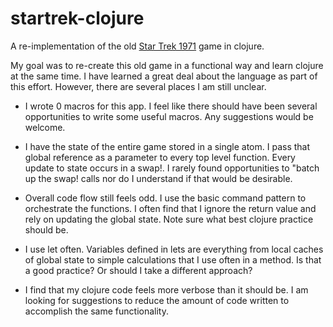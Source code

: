startrek-clojure
================

A re-implementation of the old [Star Trek 1971](http://www.codeproject.com/Articles/28228/Star-Trek-Text-Game)
game in clojure.

My goal was to re-create this old game in a functional way and learn clojure at the same time. I have
learned a great deal about the language as part of this effort. However, there are several places I
am still unclear.

* I wrote 0 macros for this app. I feel like there should have been several opportunities to write some
useful macros. Any suggestions would be welcome.

* I have the state of the entire game stored in a single atom. I pass that global reference as a
parameter to every top level function. Every update to state occurs in a swap!. I rarely
found opportunities to "batch up the swap! calls nor do I understand if that would be desirable.

* Overall code flow still feels odd. I use the basic command pattern to orchestrate the functions. I
often find that I ignore the return value and rely on updating the global state. Note sure what best
clojure practice should be.

* I use let often. Variables defined in lets are everything from local caches of global state to
simple calculations that I use often in a method. Is that a good practice? Or should I take a
different approach?

* I find that my clojure code feels more verbose than it should be. I am looking for suggestions
to reduce the amount of code written to accomplish the same functionality.
